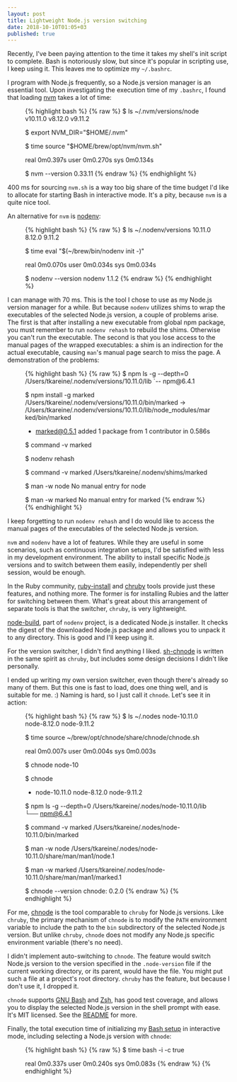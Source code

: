 ```yaml
---
layout: post
title: Lightweight Node.js version switching
date: 2018-10-10T01:05+03
published: true
---
```


Recently, I've been paying attention to the time it takes my shell's
init script to complete. Bash is notoriously slow, but since it's
popular in scripting use, I keep using it. This leaves me to optimize my
`~/.bashrc`.

I program with Node.js frequently, so a Node.js version manager is an
essential tool. Upon investigating the execution time of my `.bashrc`, I
found that loading [nvm] takes a lot of time:

<figure>
{% highlight bash %}
{% raw %}
$ ls ~/.nvm/versions/node
v10.11.0	v8.12.0		v9.11.2

$ export NVM_DIR="$HOME/.nvm"

$ time source "$HOME/brew/opt/nvm/nvm.sh"

real	0m0.397s
user	0m0.270s
sys	0m0.134s

$ nvm --version
0.33.11
{% endraw %}
{% endhighlight %}
</figure>

400 ms for sourcing `nvm.sh` is a way too big share of the time budget
I'd like to allocate for starting Bash in interactive mode. It's a pity,
because `nvm` is a quite nice tool.

An alternative for `nvm` is [nodenv]:

<figure>
{% highlight bash %}
{% raw %}
$ ls ~/.nodenv/versions
10.11.0	8.12.0	9.11.2

$ time eval "$(~/brew/bin/nodenv init -)"

real	0m0.070s
user	0m0.034s
sys	0m0.034s

$ nodenv --version
nodenv 1.1.2
{% endraw %}
{% endhighlight %}
</figure>

I can manage with 70 ms. This is the tool I chose to use as my Node.js
version manager for a while. But because `nodenv` utilizes shims to wrap
the executables of the selected Node.js version, a couple of problems
arise. The first is that after installing a new executable from global
npm package, you must remember to run `nodenv rehash` to rebuild the
shims. Otherwise you can't run the executable. The second is that you
lose access to the manual pages of the wrapped executables: a shim is an
indirection for the actual executable, causing `man`'s manual page
search to miss the page. A demonstration of the problems:

<figure>
{% highlight bash %}
{% raw %}
$ npm ls -g --depth=0
/Users/tkareine/.nodenv/versions/10.11.0/lib
`-- npm@6.4.1

$ npm install -g marked
/Users/tkareine/.nodenv/versions/10.11.0/bin/marked -> /Users/tkareine/.nodenv/versions/10.11.0/lib/node_modules/marked/bin/marked
+ marked@0.5.1
added 1 package from 1 contributor in 0.586s

$ command -v marked

$ nodenv rehash

$ command -v marked
/Users/tkareine/.nodenv/shims/marked

$ man -w node
No manual entry for node

$ man -w marked
No manual entry for marked
{% endraw %}
{% endhighlight %}
</figure>

I keep forgetting to run `nodenv rehash` and I do would like to access
the manual pages of the executables of the selected Node.js version.

`nvm` and `nodenv` have a lot of features. While they are useful in some
scenarios, such as continuous integration setups, I'd be satisfied with
less in my development environment. The ability to install specific
Node.js versions and to switch between them easily, independently per
shell session, would be enough.

In the Ruby community, [ruby-install] and [chruby] tools provide just
these features, and nothing more. The former is for installing Rubies
and the latter for switching between them. What's great about this
arrangement of separate tools is that the switcher, `chruby`, is very
lightweight.

[node-build], part of `nodenv` project, is a dedicated Node.js
installer. It checks the digest of the downloaded Node.js package and
allows you to unpack it to any directory. This is good and I'll keep
using it.

For the version switcher, I didn't find anything I liked. [sh-chnode] is
written in the same spirit as `chruby`, but includes some design
decisions I didn't like personally.

I ended up writing my own version switcher, even though there's already
so many of them. But this one is fast to load, does one thing well, and
is suitable for me. :) Naming is hard, so I just call it `chnode`. Let's
see it in action:

<figure>
{% highlight bash %}
{% raw %}
$ ls ~/.nodes
node-10.11.0	node-8.12.0	node-9.11.2

$ time source ~/brew/opt/chnode/share/chnode/chnode.sh

real	0m0.007s
user	0m0.004s
sys	0m0.003s

$ chnode node-10

$ chnode
 * node-10.11.0
   node-8.12.0
   node-9.11.2

$ npm ls -g --depth=0
/Users/tkareine/.nodes/node-10.11.0/lib
└── npm@6.4.1

$ command -v marked
/Users/tkareine/.nodes/node-10.11.0/bin/marked

$ man -w node
/Users/tkareine/.nodes/node-10.11.0/share/man/man1/node.1

$ man -w marked
/Users/tkareine/.nodes/node-10.11.0/share/man/man1/marked.1

$ chnode --version
chnode: 0.2.0
{% endraw %}
{% endhighlight %}
</figure>

For me, [chnode] is the tool comparable to `chruby` for Node.js
versions. Like `chruby`, the primary mechanism of `chnode` is to modify
the `PATH` environment variable to include the path to the `bin`
subdirectory of the selected Node.js version. But unlike `chruby`,
`chnode` does not modify any Node.js specific environment variable
(there's no need).

I didn't implement auto-switching to `chnode`. The feature would switch
Node.js version to the version specified in the `.node-version` file if
the current working directory, or its parent, would have the file. You
might put such a file at a project's root directory. `chruby` has the
feature, but because I don't use it, I dropped it.

`chnode` supports [GNU Bash] and [Zsh], has good test coverage, and
allows you to display the selected Node.js version in the shell prompt
with ease. It's MIT licensed. See the [README][chnode-README] for more.

Finally, the total execution time of initializing my [Bash
setup][my-bashrc] in interactive mode, including selecting a Node.js
version with `chnode`:

<figure>
{% highlight bash %}
{% raw %}
$ time bash -i -c true

real	0m0.337s
user	0m0.240s
sys	0m0.083s
{% endraw %}
{% endhighlight %}
</figure>

[GNU Bash]: https://www.gnu.org/software/bash/
[Zsh]: https://www.zsh.org/
[chnode-README]: https://github.com/tkareine/chnode#readme
[chnode]: https://github.com/tkareine/chnode
[chruby]: https://github.com/postmodern/chruby
[my-bashrc]: https://github.com/tkareine/dotfiles/blob/master/.bashrc
[node-build]: https://github.com/nodenv/node-build
[nodenv]: https://github.com/nodenv/nodenv
[nvm]: https://github.com/creationix/nvm
[ruby-install]: https://github.com/postmodern/ruby-install
[sh-chnode]: https://github.com/moll/sh-chnode
